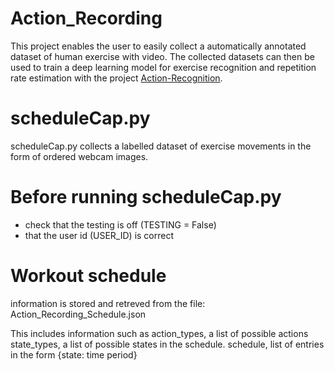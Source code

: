 # Action_Recording

This project enables the user to easily collect a automatically annotated dataset of human exercise with video. The collected datasets can then be used to train a deep learning model for exercise recognition and repetition rate estimation with the project [Action-Recognition](https://github.com/JesseAllardice/Action-Recognition).
# scheduleCap.py
scheduleCap.py collects a labelled dataset of exercise movements in the form of ordered webcam images.

# Before running scheduleCap.py
- check that the testing is off (TESTING = False)
- that the user id (USER_ID) is correct

# Workout schedule
information is stored and retreved from the file:
Action_Recording_Schedule.json

This includes information such as
action_types, a list of possible actions
state_types, a list of possible states in the schedule.
schedule, list of entries in the form {state: time period}